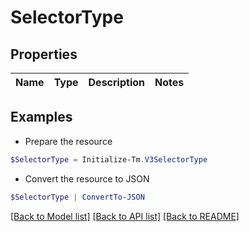 # SelectorType
## Properties

Name | Type | Description | Notes
------------ | ------------- | ------------- | -------------

## Examples

- Prepare the resource
```powershell
$SelectorType = Initialize-Tm.V3SelectorType 
```

- Convert the resource to JSON
```powershell
$SelectorType | ConvertTo-JSON
```

[[Back to Model list]](../README.md#documentation-for-models) [[Back to API list]](../README.md#documentation-for-api-endpoints) [[Back to README]](../README.md)

